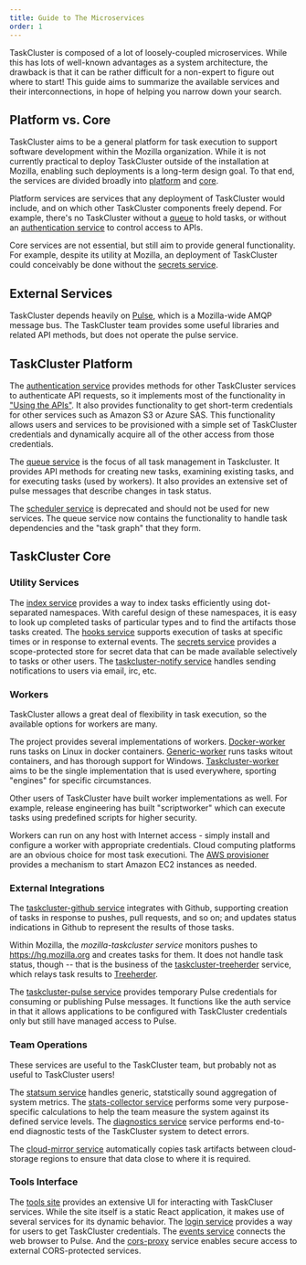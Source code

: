 ```yaml
---
title: Guide to The Microservices
order: 1
---
```


TaskCluster is composed of a lot of loosely-coupled microservices.
While this has lots of well-known advantages as a system architecture, the drawback is that it can be rather difficult for a non-expert to figure out where to start!
This guide aims to summarize the available services and their interconnections, in hope of helping you narrow down your search.

## Platform vs. Core

TaskCluster aims to be a general platform for task execution to support software development within the Mozilla organization.
While it is not currently practical to deploy TaskCluster outside of the installation at Mozilla, enabling such deployments is a long-term design goal.
To that end, the services are divided broadly into [platform](platform) and [core](core).

Platform services are services that any deployment of TaskCluster would include, and on which other TaskCluster components freely depend.
For example, there's no TaskCluster without a [queue](platform/queue) to hold tasks, or without an [authentication service](platform/auth) to control access to APIs.

Core services are not essential, but still aim to provide general functionality.
For example, despite its utility at Mozilla, an deployment of TaskCluster could conceivably be done without the [secrets service](core/secrets).

## External Services

TaskCluster depends heavily on [Pulse](https://pulseguardian.mozilla.org/), which is a Mozilla-wide AMQP message bus.
The TaskCluster team provides some useful libraries and related API methods, but does not operate the pulse service.

## TaskCluster Platform

The [authentication service](platform/auth) provides methods for other TaskCluster services to authenticate API requests, so it implements most of the functionality in ["Using the APIs"](/manual/integrations/apis).
It also provides functionality to get short-term credentials for other services such as Amazon S3 or Azure SAS.
This functionality allows users and services to be provisioned with a simple set of TaskCluster credentials and dynamically acquire all of the other access from those credentials.

The [queue service](platform/queue) is the focus of all task management in Taskcluster.
It provides API methods for creating new tasks, examining existing tasks, and for executing tasks (used by workers).
It also provides an extensive set of pulse messages that describe changes in task status.

The [scheduler service](platform/scheduler) is deprecated and should not be used for new services.
The queue service now contains the functionality to handle task dependencies and the "task graph" that they form.

## TaskCluster Core

### Utility Services

The [index service](core/index) provides a way to index tasks efficiently using dot-separated namespaces.
With careful design of these namespaces, it is easy to look up completed tasks of particular types and to find the artifacts those tasks created.
The [hooks service](core/hooks) supports execution of tasks at specific times or in response to external events.
The [secrets service](core/secrets) provides a scope-protected store for secret data that can be made available selectively to tasks or other users.
The [taskcluster-notify service](core/taskcluster-notify) handles sending notifications to users via email, irc, etc.

### Workers

TaskCluster allows a great deal of flexibility in task execution, so the available options for workers are many.

The project provides several implementations of workers.
[Docker-worker](core/docker-worker) runs tasks on Linux in docker containers.
[Generic-worker](core/generic-worker) runs tasks witout containers, and has thorough support for Windows.
[Taskcluster-worker](core/taskcluster-worker) aims to be the single implementation that is used everywhere, sporting "engines" for specific circumstances.

Other users of TaskCluster have built worker implementations as well.
For example, release engineering has built "scriptworker" which can execute tasks using predefined scripts for higher security.

Workers can run on any host with Internet access - simply install and configure a worker with appropriate credentials.
Cloud computing platforms are an obvious choice for most task executioni.
The [AWS provisioner](core/aws-provisioner) provides a mechanism to start Amazon EC2 instances as needed.

### External Integrations

The [taskcluster-github service](core/github) integrates with Github, supporting creation of tasks in response to pushes, pull requests, and so on; and updates status indications in Github to represent the results of those tasks.

Within Mozilla, the *mozilla-taskcluster service* monitors pushes to https://hg.mozilla.org and creates tasks for them.
It does not handle task status, though -- that is the business of the [taskcluster-treeherder](core/treeherder) service, which relays task results to [Treeherder](https://treeherder.mozilla.org).

The [taskcluster-pulse service](core/taskcluster-pulse) provides temporary Pulse credentials for consuming or publishing Pulse messages.
It functions like the auth service in that it allows applications to be configured with TaskCluster credentials only but still have managed access to Pulse.

### Team Operations

These services are useful to the TaskCluster team, but probably not as useful to TaskCluster users!

The [statsum service](core/statsum) handles generic, statstically sound aggregation of system metrics.
The [stats-collector service](core/stats-collector) performs some very purpose-specific calculations to help the team measure the system against its defined service levels.
The [diagnostics service](core/diagnostics) service performs end-to-end diagnostic tests of the TaskCluster system to detect errors.

The [cloud-mirror service](core/cloud-mirror) automatically copies task artifacts between cloud-storage regions to ensure that data close to where it is required.

### Tools Interface

The [tools site](https://tools.taskcluster.net/) provides an extensive UI for interacting with TaskCluser services.
While the site itself is a static React application, it makes use of several services for its dynamic behavior.
The [login service](core/login) provides a way for users to get TaskCluster credentials.
The [events service](core/events) connects the web browser to Pulse.
And the [cors-proxy](core/cors-proxy) service enables secure access to external CORS-protected services.
